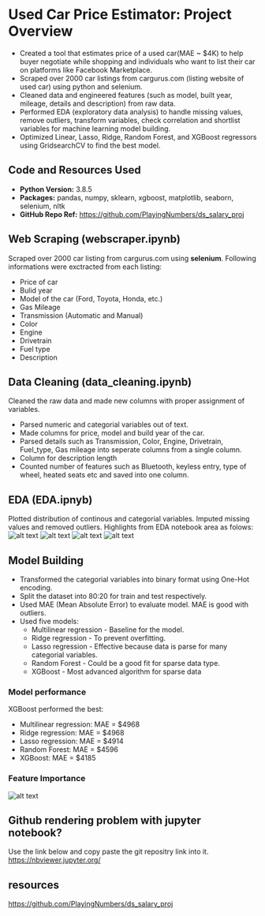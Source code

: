 # Used Car Price Estimator: Project Overview
* Created a tool that estimates price of a used car(MAE ~ $4K) to help buyer negotiate while shopping and individuals who want to list their car on platforms like Facebook Marketplace.
* Scraped over 2000 car listings from cargurus.com (listing website of used car) using python and selenium.
* Cleaned data and engineered features (such as model, built year, mileage, details and description) from raw data.
* Performed EDA (exploratory data analysis) to handle missing values, remove outliers, transform variables, check correlation and shortlist variables for machine learning model building.
* Optimized Linear, Lasso, Ridge, Random Forest, and XGBoost regressors using GridsearchCV to find the best model.

## Code and Resources Used
* **Python Version:** 3.8.5
* **Packages:** pandas, numpy, sklearn, xgboost, matplotlib, seaborn, selenium, nltk
* **GitHub Repo Ref:** https://github.com/PlayingNumbers/ds_salary_proj

## Web Scraping (webscraper.ipynb)
Scraped over 2000 car listing from cargurus.com using **selenium**. Following informations were exctracted from each listing:
* Price of car
* Bulid year
* Model of the car (Ford, Toyota, Honda, etc.)
* Gas Mileage
* Transmission (Automatic and Manual)
* Color
* Engine
* Drivetrain
* Fuel type
* Description

## Data Cleaning (data_cleaning.ipynb)
Cleaned the raw data and made new columns with proper assignment of variables.
* Parsed numeric and categorial variables out of text.
* Made columns for price, model and build year of the car.
* Parsed details such as Transmission, Color, Engine, Drivetrain, Fuel_type, Gas mileage into seperate columns from a single column.
* Column for description length
* Counted number of features such as Bluetooth, keyless entry, type of wheel, heated seats etc and saved into one column.

## EDA (EDA.ipnyb)
Plotted distribution of continous and categorial variables. Imputed missing values and removed outliers. Highlights from EDA notebook area as folows:
![alt text](https://github.com/Ajay-rai/used_car_price_predictor/tree/master/images/price_histogram.PNG)
![alt text](https://github.com/Ajay-rai/used_car_price_predictor/tree/master/images/model_dist.PNG)
![alt text](https://github.com/Ajay-rai/used_car_price_predictor/tree/master/images/pivot.PNG)
![alt text](https://github.com/Ajay-rai/used_car_price_predictor/tree/master/images/correlation.PNG)

## Model Building
* Transformed the categorial variables into binary format using One-Hot encoding.
* Split the dataset into 80:20 for train and test respectively.
* Used MAE (Mean Absolute Error) to evaluate model. MAE is good with outliers.
* Used five models:
  * Multilinear regression - Baseline for the model.
  * Ridge regression - To prevent overfitting.
  * Lasso regression - Effective because data is parse for many categorial variables.
  * Random Forest - Could be a good fit for sparse data type.
  * XGBoost - Most advanced algorithm for sparse data

### Model performance
XGBoost performed the best:
  * Multilinear regression: MAE = $4968
  * Ridge regression: MAE = $4968
  * Lasso regression: MAE = $4914
  * Random Forest: MAE = $4596
  * XGBoost: MAE = $4185

### Feature Importance
![alt text](https://github.com/Ajay-rai/used_car_price_predictor/tree/master/images/feature.PNG)

## Github rendering problem with jupyter notebook? 
Use the link below and copy paste the git repositry link into it.
https://nbviewer.jupyter.org/
## resources
https://github.com/PlayingNumbers/ds_salary_proj


